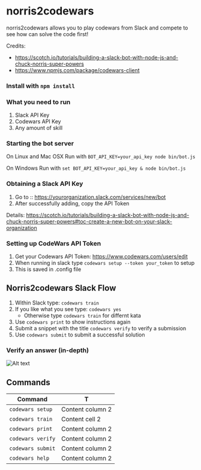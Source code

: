 # norris2codewars

norris2codewars allows you to play codewars from Slack and compete to see how can solve the code first!

Credits:

- <https://scotch.io/tutorials/building-a-slack-bot-with-node-js-and-chuck-norris-super-powers>
- <https://www.npmjs.com/package/codewars-client>


### Install with `npm install`

### What you need to run

  1.  Slack API Key
  2.  Codewars API Key
  3.  Any amount of skill

### Starting the bot server

On Linux and Mac OSX
Run with `BOT_API_KEY=your_api_key node bin/bot.js`

On Windows
Run with `set BOT_API_KEY=your_api_key & node bin/bot.js`

### Obtaining a Slack API Key

1. Go to :: <https://yourorganization.slack.com/services/new/bot>
2. After successfully adding, copy the API Token

Details: <https://scotch.io/tutorials/building-a-slack-bot-with-node-js-and-chuck-norris-super-powers#toc-create-a-new-bot-on-your-slack-organization>

### Setting up CodeWars API Token

1.  Get your Codewars API Token: <https://www.codewars.com/users/edit>
2.  When running in slack type `codewars setup --token your_token` to setup
3.  This is saved in .config file

## Norris2codewars Slack Flow

1.  Within Slack type: `codewars train`
2.  If you like what you see type: `codewars yes` 
    -   Otherwise type `codewars train` for differnt kata
3.  Use `codewars print` to show instructions again
4.  Submit a snippet with the title `codewars verify` to verify a submission
5.  Use `codewars submit` to submit a successful solution

### Verify an answer (in-depth)

![Alt text](/relative/path/to/img.jpg?raw=true "Optional Title")


## Commands


| Command          | T
| ---------------- | -------------
| `codewars setup` | Content column 2
| `codewars train` | Content cell 2
| `codewars print` | Content column 2
| `codewars verify` | Content column 2
| `codewars submit` | Content column 2
| `codewars help` | Content column 2



